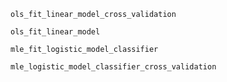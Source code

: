 ```@docs
ols_fit_linear_model_cross_validation
```

```@docs
ols_fit_linear_model
```

```@docs
mle_fit_logistic_model_classifier
```

```@docs
mle_logistic_model_classifier_cross_validation
```
